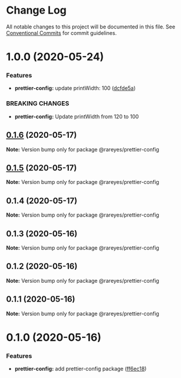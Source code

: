 # Change Log

All notable changes to this project will be documented in this file.
See [Conventional Commits](https://conventionalcommits.org) for commit guidelines.

# 1.0.0 (2020-05-24)


### Features

* **prettier-config:** update printWidth: 100 ([dcfde5a](https://github.com/rareyesdev/toolbox/commit/dcfde5a9e26d36da64a74e8e93a4e59168deedcf))


### BREAKING CHANGES

* **prettier-config:** Update printWidth from 120 to 100





## [0.1.6](https://github.com/rareyesdev/toolbox/compare/@rareyes/prettier-config@0.1.5...@rareyes/prettier-config@0.1.6) (2020-05-17)

**Note:** Version bump only for package @rareyes/prettier-config





## [0.1.5](https://github.com/rareyesdev/toolbox/compare/@rareyes/prettier-config@0.1.4...@rareyes/prettier-config@0.1.5) (2020-05-17)

**Note:** Version bump only for package @rareyes/prettier-config





## 0.1.4 (2020-05-17)

**Note:** Version bump only for package @rareyes/prettier-config





## 0.1.3 (2020-05-16)

**Note:** Version bump only for package @rareyes/prettier-config





## 0.1.2 (2020-05-16)

**Note:** Version bump only for package @rareyes/prettier-config





## 0.1.1 (2020-05-16)

**Note:** Version bump only for package @rareyes/prettier-config





# 0.1.0 (2020-05-16)


### Features

* **prettier-config:** add prettier-config package ([ff6ec18](https://github.com/rareyesdev/toolbox/commit/ff6ec18d54baa9c2ef00c87e74daaa00f4390969))
